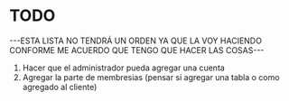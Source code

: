 # TODO

---ESTA LISTA NO TENDRÁ UN ORDEN YA QUE LA VOY HACIENDO CONFORME ME ACUERDO QUE TENGO QUE HACER LAS COSAS---

1. Hacer que el administrador pueda agregar una cuenta
2. Agregar la parte de membresias (pensar si agregar una tabla o como agregado al cliente)
